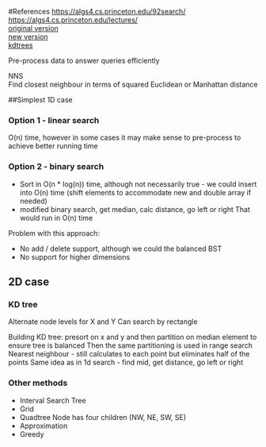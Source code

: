 #References
https://algs4.cs.princeton.edu/92search/
https://algs4.cs.princeton.edu/lectures/  
[original version](https://algs4.cs.princeton.edu/lectures/99GeometricSearch-2x2.pdf)  
[new version](http://www.cs.princeton.edu/courses/archive/spring13/cos226/lectures/99GeometricSearch.pdf)  
[kdtrees](https://www.cs.cmu.edu/~ckingsf/bioinfo-lectures/kdtrees.pdf)

Pre-process data to answer queries efficiently

NNS  
Find closest neighbour in terms of squared Euclidean or Manhattan distance

##Simplest 1D case
### Option 1 - linear search
O(n) time, however in some cases it may make sense to pre-process to achieve
better running time

### Option 2 - binary search
* Sort in O(n * log(n)) time, although not necessarily true - we could insert into
O(n) time (shift elements to accommodate new and double array if needed)
* modified binary search, get median, calc distance, go left or right
That would run in O(n) time

Problem with this approach:
* No add / delete support, although we could the balanced BST
* No support for higher dimensions

## 2D case
### KD tree
Alternate node levels for X and Y
Can search by rectangle

Building KD tree: presort on x and y and then partition on median element
to ensure tree is balanced
Then the same partitioning is used in range search
Nearest neighbour - still calculates to each point but eliminates
half of the points
Same idea as in 1d search - find mid, get distance, go left or right

### Other methods
* Interval Search Tree
* Grid
* Quadtree
  Node has four children (NW, NE, SW, SE)
* Approximation
* Greedy

